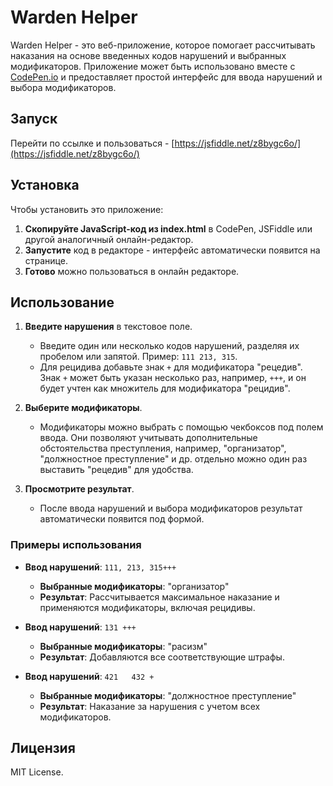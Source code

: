 # Warden Helper

Warden Helper - это веб-приложение, которое помогает рассчитывать наказания на основе введенных кодов нарушений и выбранных модификаторов. Приложение может быть использовано вместе с [CodePen.io](https://codepen.io/) и предоставляет простой интерфейс для ввода нарушений и выбора модификаторов.

## Запуск

Перейти по ссылке и пользоваться - [https://jsfiddle.net/z8bygc6o/](https://jsfiddle.net/z8bygc6o/)

## Установка

Чтобы установить это приложение:

1. **Скопируйте JavaScript-код из index.html** в CodePen, JSFiddle или другой аналогичный онлайн-редактор.
2. **Запустите** код в редакторе - интерфейс автоматически появится на странице.
3. **Готово** можно пользоваться в онлайн редакторе.

## Использование

1. **Введите нарушения** в текстовое поле.

   - Введите один или несколько кодов нарушений, разделяя их пробелом или запятой. Пример: `111 213, 315`.
   - Для рецидива добавьте знак `+` для модификатора "рецедив". Знак `+` может быть указан несколько раз, например, `+++`, и он будет учтен как множитель для модификатора "рецидив".

2. **Выберите модификаторы**.

   - Модификаторы можно выбрать с помощью чекбоксов под полем ввода. Они позволяют учитывать дополнительные обстоятельства преступления, например, "организатор", "должностное преступление" и др. отдельно можно один раз выставить "рецедив" для удобства.

3. **Просмотрите результат**.
   - После ввода нарушений и выбора модификаторов результат автоматически появится под формой.

### Примеры использования

- **Ввод нарушений**: `111, 213, 315+++`

  - **Выбранные модификаторы**: "организатор"
  - **Результат**: Рассчитывается максимальное наказание и применяются модификаторы, включая рецидивы.

- **Ввод нарушений**: `131 +++`

  - **Выбранные модификаторы**: "расизм"
  - **Результат**: Добавляются все соответствующие штрафы.

- **Ввод нарушений**: `421   432 +`
  - **Выбранные модификаторы**: "должностное преступление"
  - **Результат**: Наказание за нарушения с учетом всех модификаторов.

## Лицензия

MIT License.
